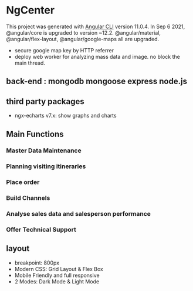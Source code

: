 # NgCenter

This project was generated with [Angular CLI](https://github.com/angular/angular-cli) version 11.0.4. In Sep 6 2021, @angular/core is upgraded to version ~12.2. @angular/material, @angular/flex-layout, @angular/google-maps all are upgraded.

- secure google map key by HTTP referrer
- deploy web worker for analyzing mass data and image. no block the main thread.

## back-end : mongodb mongoose express node.js

## third party packages

- ngx-echarts v7.x: show graphs and charts

## Main Functions

### Master Data Maintenance

### Planning visiting itineraries

### Place order

### Build Channels

### Analyse sales data and salesperson performance

### Offer Technical Support

## layout

- breakpoint: 800px
- Modern CSS: Grid Layout & Flex Box
- Mobile Friendly and full responsive
- 2 Modes: Dark Mode & Light Mode
